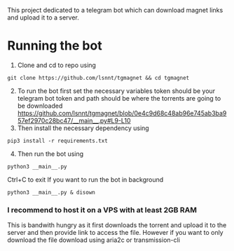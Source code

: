 This project dedicated to a telegram bot which can download magnet links and upload it to a server.
# Running the bot
1) Clone and cd to repo using
```
git clone https://github.com/lsnnt/tgmagnet && cd tgmagnet
```
2) To run the bot first set the necessary variables
token should be your telegram bot token and path should be where the torrents are going to be downloaded
https://github.com/lsnnt/tgmagnet/blob/0e4c9d68c48ab96e745ab3ba957ef2970c28bc47/__main__.py#L9-L10
4) Then install the necessary dependency using
```
pip3 install -r requirements.txt
```
4) Then run the bot using
```
python3 __main__.py
```
Ctrl+C to exit
If you want to run the bot in background
```
python3 __main__.py & disown
```

### I recommend to host it on a VPS with at least 2GB RAM
This is bandwith hungry as it first  downloads the torrent and upload it to the server and then provide link to access the file.
However if you want to only download the file download using aria2c or transmission-cli

